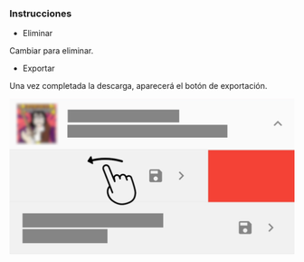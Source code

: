 ### Instrucciones

- Eliminar

Cambiar para eliminar.

- Exportar

Una vez completada la descarga, aparecerá el botón de exportación.

![remove](remove.png)